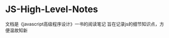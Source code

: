 # JS-High-Level-Notes
文档是《javascript高级程序设计》一书的阅读笔记
旨在记录js的细节知识点，方便温故知新

## <script />元素的6个属性

1. async 表示立即下载脚本，但并不妨碍页面中但其他操作

2. charset 表示通过src属性指定但代码的字符集

3. defer 表示脚本可以延迟到文档完全被解析和显示之后在执行

4. language 表示编写代码的脚本语言，已经废弃

5. src 表示包含要执行代码的外部文件

6. type 可以看成是language的替代

## async 和 defer
1. 都代表非阻塞执行。
2. async代表异步执行，立即加载脚本
3. defer代表立即加载脚本，但等页面加载完毕后才执行
4. 区别在于defer会按照顺序一次执行，而async则不一定，因此最好不要有脚本等相互依赖关系

## <noscript>元素
1. 会在不支持js的情况下展示信息，但条件
2. 浏览器不支持javascript脚本
3. 浏览器禁用js脚本

## var也有块级作用域
1. 但只在function(){}中有效，在流程控制for(){}, if(){}中无效
2. 非严格模式下声明块级作用域，可省略var，从而达到声明全局变量但目的，但在严格模式下会报错
3. for(var i =0; i<2; i++){}中但var也是全局变量

## undefined类型
1. 变量声明没赋值，默认为undefined
```
    undefine === undefined // true
    typeof undefined === ‘undefined’ // true
```

## null类型
1. null是一个空对象指针
```
    typeof null === ‘object’ //true
    undefined == null // true
    undefined === null //false
```

## boolean类型
```
    Boolean(""|null|undefined|0|NaN) // false
    Boolean(非空字符串|非0数字|对象) // true
```

## number类型
1. 八进制第一位必须是0，否则会被当成十进制解析
2. 八进制字面量在严格模式下是无效的，javascript引擎会抛出错误
3. 十六进制前两位必须是0x
4. 在进行算术运算时，八进制，十六进制都会转换成十进制
5. js浮点数最高精度是小数点后17位
```
    0.1 + 0.2 == 0.3 // false 0.30000000000000004
```
6. NaN和任何值都不下相等，包括它自己
7. NaN == NaN // false
8. isNaN() 用来判断一个值是否是NaN
```
    isNaN(true) // false true会被转换成1
```
9. isNaN也适用于对象，会先调用对象的valueof()，然后确定是否能够转换成数值，如果不能，则基于这个返回值再调用toString()方法，在检查是否能转换成数值
10. valueOf() 方法可返回 String 对象的原始值，valueOf() 方法通常由 JavaScript 在后台自动进行调用，而不是显式地处于代码中
```
    var str="Hello world!"
    str.valueOf() // Hello world!
```
11. Number()数值转换
    - 如果是boolean值，true/false将会被转换成1/0
    - 如果是null，返回0
    - 如果是undefined，返回NaN
    - 如果是字符串：
        - 空字符，返回0
        - 字符串表示的有效十六进制，返回十进制结果
        - 浮点数，返回浮点数，会忽略前导0
        - 整数，返回整数，会忽略前导0，（我理解八进制也会忽略0）
    - 如果是对象
        - 调用对象的valueof()方法
        - 如果返回是NaN,在调用toString()方法
```
    var num1 = Number("hello world") // NaN
    var num2 = Number("") // 0
    var num3 = Number("0011") // 11
    var num4 = Number(true) // 1
```
12. parseInt()数值转换
    - 会检查是否符合数值模式，它会忽略字符串前面的空格，直到找到第一个非空字符
    - 如果第一个字符不是数字，或负号，返回NaN
    ```
        parseInt("") //返回NaN
        Number("") //返回0
    ```
    - 如果第一个字符是数值，会继续解析，直到遇到非数字字符
    - parseInt()也可以识别八进制，十六进制
    ```
        var num1 = parseInt("1234blue") // 1234
        var num2 = parseInt("") // NaN
        var num3 = parseInt("0xA") // 10（十六进制）
        var num4 = parseInt(22.5) // 22
        var num5 = parseInt("070") // 56 (八进制)
        var num6 = parseInt("70") // 70 (十进制)
    ```
    - parseInt()支持第二个参数
    ```
        var num1 = parseInt("0xAF", 16) // 175
        var num2 = parseInt("AF", 16) // 175 指定了第二个参数，可以省略0x
    ```
13. parseFloat()数值转换
    - 和parseInt()类似，但parsefloat只解析十进制，因此没有第二个参数
    ```
        var num1 = parseFloat("1234blue") // 1234
        var num2 = parseFloat("0xA") // 0
        var num3 = parseFloat("22.5") // 22.5
        var num4 = parseFloat("22.5.5.5") // 22.5
        var num5 = parseFloat("0987") // 987
        var num6 = parseFloat("") // NaN
    ```

## string类型
```
    var str = "java"
    str = str + "script"
```
1. 后台首先创建了能容纳10个字符的新字符，储存了javascript，然后销毁原来的字符串java，和script，这也是旧版本浏览器拼接字符串速度很慢的原因
2. 数值，布尔值，对象，字符串都有toString()方法，该方法返回字符串的一个副本
3. null和undefined没有这个方法
4. toString()一般不需要传参数，但可以传递一个参数，toString()支持任意有效进制，返回对应进制的结果
```
var num = 10
num.toString() // "10"
num.toString(2) // "1010"
num.toString(8) // "12"
num.toString(10) // "10"
num.toString(16) // "a"
```
5. 在不确定要转换的值是null/undefined情况下，可以使用String()方法，可以将任何类型转换成字符串
    - 如果值有toString()方法，则调用
    - 如果值是nulll， 返回"null"
    ```
        String(null) // "null"
    ```
    - 如果值是undefined， 返回"undefined"
    ```
        String(undefined) // "undefined"
    ```

    